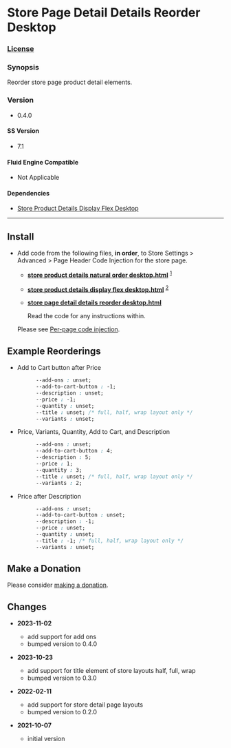 # Store Page Detail Details Reorder Desktop

### [License][1]

### Synopsis

Reorder store page product detail elements.

### Version

  * 0.4.0

#### SS Version

  * 7.1

#### Fluid Engine Compatible

  * Not Applicable

#### Dependencies

  * [Store Product Details Display Flex Desktop][2]

---

## Install

* Add code from the following files, **in order**, to Store Settings >
  Advanced > Page Header Code Injection for the store page.
  
  * **[store product details natural order desktop.html][3]** <sup>[1][4]</sup>
  
  * **[store product details display flex desktop.html][5]** <sup>[2][2]</sup>
  
  * **[store page detail details reorder desktop.html][6]** 
  
    Read the code for any instructions within.
    
  Please see [Per-page code injection][7]. 
  
## Example Reorderings

  * Add to Cart button after Price
  
    ```css
          --add-ons : unset;
          --add-to-cart-button : -1;
          --description : unset;
          --price : -1;
          --quantity : unset;
          --title : unset; /* full, half, wrap layout only */
          --variants : unset;
    ```
    
  * Price, Variants, Quantity, Add to Cart, and Description
  
    ```css
          --add-ons : unset;
          --add-to-cart-button : 4;
          --description : 5;
          --price : 1;
          --quantity : 3;
          --title : unset; /* full, half, wrap layout only */
          --variants : 2;
    ```
    
  * Price after Description
  
    ```css
          --add-ons : unset;
          --add-to-cart-button : unset;
          --description : -1;
          --price : unset;
          --quantity : unset;
          --title : -1; /* full, half, wrap layout only */
          --variants : unset;
    ```

## Make a Donation

Please consider [making a donation][8].

## Changes

* **2023-11-02**

  * add support for add ons
  * bumped version to 0.4.0
  
* **2023-10-23**

  * add support for title element of store layouts half, full, wrap
  * bumped version to 0.3.0
  
* **2022-02-11**

  * add support for store detail page layouts
  * bumped version to 0.2.0
  
* **2021-10-07**

  * initial version

[1]: https://github.com/tomsWebConsulting/twcsl/blob/main/LICENSE.txt#L1
[2]: https://github.com/tomsWebConsulting/twcsl/tree/main/v7.1/Store%20Product%20Details%20Display%20Flex%20Desktop#store-product-details-display-flex-desktop
[3]: https://github.com/tomsWebConsulting/twcsl/blob/main/v7.1/Store%20Product%20Details%20Natural%20Order%20Desktop/store%20product%20details%20natural%20order%20desktop.html#L1
[4]: https://github.com/tomsWebConsulting/twcsl/tree/main/v7.1/Store%20Product%20Details%20Natural%20Order%20Desktop#store-product-details-natural-order-desktop
[5]: https://github.com/tomsWebConsulting/twcsl/blob/main/v7.1/Store%20Product%20Details%20Display%20Flex%20Desktop/store%20product%20details%20display%20flex%20desktop.html
[6]: store%20page%20detail%20details%20reorder%20desktop.html#L1
[7]: https://support.squarespace.com/hc/en-us/articles/205815908-Using-code-injection#toc-per-page-code-injection
[8]: https://github.com/tomsWebConsulting/twcsl#make-a-donation
